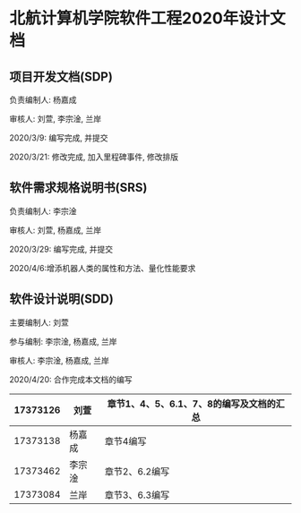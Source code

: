 # 北航计算机学院软件工程2020年设计文档
## 项目开发文档(SDP)
负责编制人: 杨嘉成

审核人: 刘萱, 李宗淦, 兰岸  

2020/3/9: 编写完成, 并提交

2020/3/21: 修改完成, 加入里程碑事件, 修改排版

## 软件需求规格说明书(SRS)

负责编制人: 李宗淦

审核人: 刘萱, 杨嘉成, 兰岸  

2020/3/29: 编写完成, 并提交

2020/4/6:增添机器人类的属性和方法、量化性能要求

## 软件设计说明(SDD)

主要编制人: 刘萱

参与编制: 李宗淦, 杨嘉成, 兰岸  

审核人: 李宗淦, 杨嘉成, 兰岸  

2020/4/20: 合作完成本文档的编写

| 17373126 | 刘萱   | 章节1、4、5、6.1、7、8的编写及文档的汇总 |
| -------- | ------ | ---------------------------------------- |
| 17373138 | 杨嘉成 | 章节4编写                                |
| 17373462 | 李宗淦 | 章节2、6.2编写                           |
| 17373084 | 兰岸   | 章节3、6.3编写                           |

 